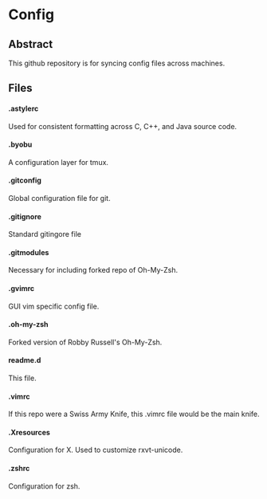 # Config

## Abstract
This github repository is for syncing config files across machines.

## Files

#### .astylerc
Used for consistent formatting across C, C++, and Java source code.

#### .byobu
A configuration layer for tmux.

#### .gitconfig
Global configuration file for git.

#### .gitignore
Standard gitingore file

#### .gitmodules
Necessary for including forked repo of Oh-My-Zsh.

#### .gvimrc
GUI vim specific config file.

#### .oh-my-zsh
Forked version of Robby Russell's Oh-My-Zsh.

#### readme.d
This file.

#### .vimrc
If this repo were a Swiss Army Knife, this .vimrc file would be the main knife.

#### .Xresources
Configuration for X. Used to customize rxvt-unicode.

#### .zshrc
Configuration for zsh.

